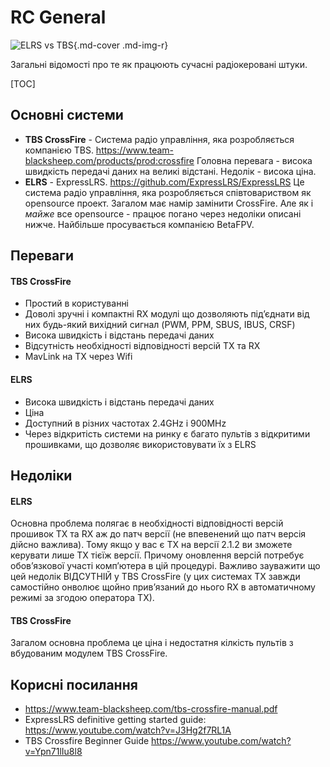 # RC General

![ELRS vs TBS](https://i.imgur.com/2b9lWO2.png){.md-cover .md-img-r}

Загальні відомості про те як працюють сучасні радіокеровані штуки.

[TOC]

## Основні системи
* **TBS CrossFire** - Система радіо управління, яка розробляється компанією TBS. https://www.team-blacksheep.com/products/prod:crossfire Головна перевага - висока швидкість передачі даних на великі відстані. Недолік - висока ціна.
* **ELRS** - ExpressLRS. https://github.com/ExpressLRS/ExpressLRS Це система радіо управління, яка розробляється співтовариством як opensource проект. Загалом має намір замінити CrossFire. Але як і *майже* все opensource - працює погано через недоліки описані нижче. Найбільше просувається компанією BetaFPV. 

## Переваги
#### TBS CrossFire
* Простий в користуванні
* Доволі зручні і компактні RX модулі що дозволяють підʼєднати від них будь-який вихідний сигнал (PWM, PPM, SBUS, IBUS, CRSF)
* Висока швидкість і відстань передачі даних
* Відсутність необхідності відповідності версій TX та RX
* MavLink на TX через Wifi

#### ELRS
* Висока швидкість і відстань передачі даних
* Ціна
* Доступний в різних частотах 2.4GHz і 900MHz
* Через відкритість системи на ринку є багато пультів з відкритими прошивками, що дозволяє використовувати їх з ELRS

## Недоліки
#### ELRS
Основна проблема полягає в необхідності відповідності версій прошивок TX та RX аж до патч версії (не впевенений що патч версія дійсно важлива). Тому якщо у вас є TX на версії 2.1.2 ви зможете керувати лише TX тієїж версії. Причому оновлення версій потребує обовʼязкової участі компʼютера в цій процедурі. Важливо зауважити що цей недолік ВІДСУТНІЙ у TBS CrossFire (у цих системах TX завжди самостійно онволює щойно привʼязаний до нього RX в автоматичному режимі за згодою оператора TX). 
#### TBS CrossFire
Загалом основна проблема це ціна і недостатня кілкість пультів з вбудованим модулем TBS CrossFire.

## Корисні посилання
* https://www.team-blacksheep.com/tbs-crossfire-manual.pdf
* ExpressLRS definitive getting started guide: https://www.youtube.com/watch?v=J3Hg2f7RL1A
* TBS Crossfire Beginner Guide https://www.youtube.com/watch?v=Ypn71lIu8l8
